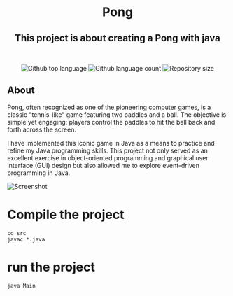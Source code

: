 <h1 align="center">  Pong </h1>

<h2 align="center">This project is about creating a Pong with java</h2>
<br>
<p align="center">
<p align="center">

  <img alt="Github top language" src="https://img.shields.io/github/languages/top/yixin1230/Pong?color=3de069">

  <img alt="Github language count" src="https://img.shields.io/github/languages/count/yixin1230/Pong?color=3de069">

  <img alt="Repository size" src="https://img.shields.io/github/repo-size/yixin1230/Pong?color=3de069">


</p>


## About
Pong, often recognized as one of the pioneering computer games, is a classic "tennis-like" game featuring two paddles and a ball. The objective is simple yet engaging: players control the paddles to hit the ball back and forth across the screen.

I have implemented this iconic game in Java as a means to practice and refine my Java programming skills. This project not only served as an excellent exercise in object-oriented programming and graphical user interface (GUI) design but also allowed me to explore event-driven programming in Java.

![Screenshot](https://github.com/yixin1230/Pong/assets/100164159/060f2ffa-96fb-43b6-b395-aded5b6b10b9)
# Compile the project
```
cd src
javac *.java
```
# run the project
```
java Main
```
